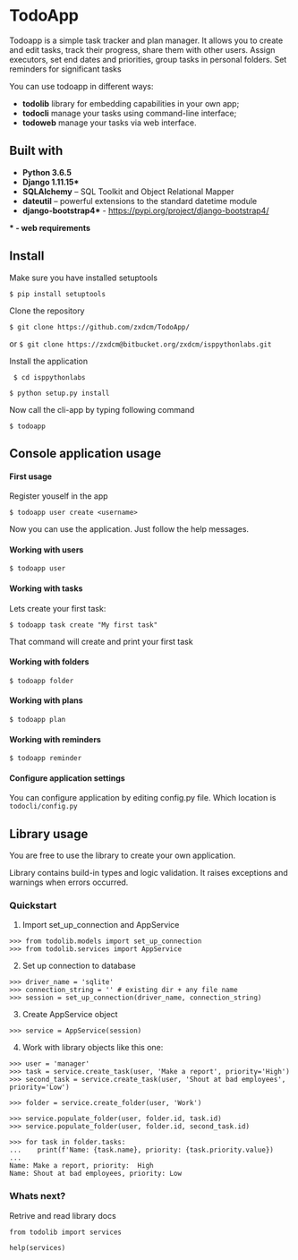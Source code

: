 # TodoApp

Todoapp is a simple task tracker and plan manager.
It allows you to create and edit tasks, track their progress, share them with other users.
Assign executors, set end dates and priorities, group tasks in personal folders. Set reminders for significant tasks

You can use todoapp in different ways:

- **todolib** library for embedding capabilities in your own app;
- **todocli** manage your tasks using command-line interface;
- **todoweb** manage your tasks via web interface.

## Built with 
- **Python 3.6.5**  
- **Django 1.11.15&ast;**
- **SQLAlchemy** – SQL Toolkit and Object Relational Mapper
- **dateutil** – powerful extensions to the standard datetime module
-  **django-bootstrap4&ast;** - https://pypi.org/project/django-bootstrap4/ 

**&ast; - web requirements**

## Install

Make sure you have installed setuptools

``$ pip install setuptools``

Clone the repository

``
$ git clone https://github.com/zxdcm/TodoApp/
``

or 
``
$ git clone https://zxdcm@bitbucket.org/zxdcm/isppythonlabs.git
``

Install the application

`` $ cd isppythonlabs``

``$ python setup.py install``

Now call the cli-app by typing following command

``$ todoapp``

## Console application usage

#### First usage

Register youself in the app

``$ todoapp user create <username> ``

Now you can use the application.
Just follow the help messages.


#### Working with users

`` $ todoapp user ``

#### Working with tasks

Lets create your first task:

``$ todoapp task create "My first task" ``

That command will create and print your first task

#### Working with folders

`` $ todoapp folder ``

#### Working with plans

`` $ todoapp plan ``

#### Working with reminders

`` $ todoapp reminder ``

#### Configure application settings

You can configure application by editing config.py file. Which location is ``todocli/config.py``

## Library usage


You are free to use the library to create your own application.

Library contains build-in types and logic validation.
It raises exceptions and warnings when errors occurred.


### Quickstart

1. Import set_up_connection and AppService

```
>>> from todolib.models import set_up_connection
>>> from todolib.services import AppService
```

2. Set up connection to database

```
>>> driver_name = 'sqlite'
>>> connection_string = '' # existing dir + any file name
>>> session = set_up_connection(driver_name, connection_string)
```

3. Create AppService object

```
>>> service = AppService(session)
```

4. Work with library objects like this one:

```
>>> user = 'manager'
>>> task = service.create_task(user, 'Make a report', priority='High')
>>> second_task = service.create_task(user, 'Shout at bad employees', priority='Low')

>>> folder = service.create_folder(user, 'Work')

>>> service.populate_folder(user, folder.id, task.id)
>>> service.populate_folder(user, folder.id, second_task.id)

>>> for task in folder.tasks:
...    print(f'Name: {task.name}, priority: {task.priority.value})
...
Name: Make a report, priority:  High
Name: Shout at bad employees, priority: Low

```

### Whats next?

Retrive and read library docs

``from todolib import services``

``help(services)``

